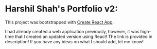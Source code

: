 # Harshil Shah's Portfolio v2:

This project was bootstrapped with [Create React App](https://github.com/facebook/create-react-app). 

I had already created a web application previously, however, it was high-time that I created an updated version using React! The link is provided in description! If you have any ideas on what I should add, let me know!
